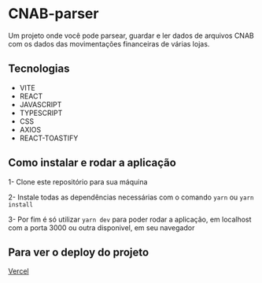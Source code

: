 # CNAB-parser

Um projeto onde você pode parsear, guardar e ler dados de arquivos CNAB com os dados das movimentações financeiras de várias lojas.

## Tecnologias

- VITE
- REACT
- JAVASCRIPT
- TYPESCRIPT
- CSS
- AXIOS
- REACT-TOASTIFY

## Como instalar e rodar a aplicação

1- Clone este repositório para sua máquina

2- Instale todas as dependências necessárias com o comando `yarn` ou `yarn install`

3- Por fim é só utilizar `yarn dev` para poder rodar a aplicação, em localhost com a porta 3000 ou outra disponivel, em seu navegador

## Para ver o deploy do projeto

<a href="https://cnab-parser.vercel.app/">Vercel</a>
